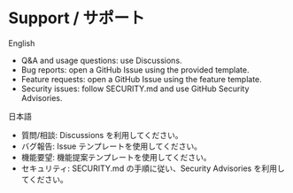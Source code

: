# Support / サポート

English
- Q&A and usage questions: use Discussions.
- Bug reports: open a GitHub Issue using the provided template.
- Feature requests: open a GitHub Issue using the feature template.
- Security issues: follow SECURITY.md and use GitHub Security Advisories.

日本語
- 質問/相談: Discussions を利用してください。
- バグ報告: Issue テンプレートを使用してください。
- 機能要望: 機能提案テンプレートを使用してください。
- セキュリティ: SECURITY.md の手順に従い、Security Advisories を利用してください。
